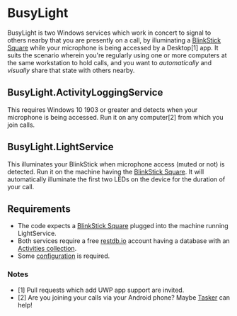 # BusyLight

BusyLight is two Windows services which work in concert to signal to others nearby that you are presently on a call, by illuminating a [BlinkStick Square](https://www.blinkstick.com/products/blinkstick-square) while your microphone is being accessed by a Desktop[1] app. It suits the scenario wherein you're regularly using one or more computers at the same workstation to hold calls, and you want to _automatically_ and _visually_ share that state with others nearby.

## BusyLight.ActivityLoggingService

This requires Windows 10 1903 or greater and detects when your microphone is being accessed. Run it on any computer[2] from which you join calls.

## BusyLight.LightService

This illuminates your BlinkStick when microphone access (muted or not) is detected. Run it on the machine having the [BlinkStick Square](https://www.blinkstick.com/products/blinkstick-square). It will automatically illuminate the first two LEDs on the device for the duration of your call.

## Requirements

* The code expects a [BlinkStick Square](https://www.blinkstick.com/products/blinkstick-square) plugged into the machine running LightService.
* Both services require a free [restdb.io](https://restdb.io/) account having a database with an [Activities collection](https://github.com/lancehilliard/BusyLight/wiki/Activities).
* Some [configuration](https://github.com/lancehilliard/BusyLight/wiki/Configuration) is required.

### Notes
* [1] Pull requests which add UWP app support are invited.
* [2] Are you joining your calls via your Android phone? Maybe [Tasker](https://github.com/lancehilliard/BusyLight/wiki/Tasker) can help!
